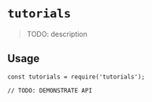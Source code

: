 # `tutorials`

> TODO: description

## Usage

```
const tutorials = require('tutorials');

// TODO: DEMONSTRATE API
```
